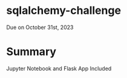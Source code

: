 # sqlalchemy-challenge
Due on October 31st, 2023

# Summary

Jupyter Notebook and Flask App Included
